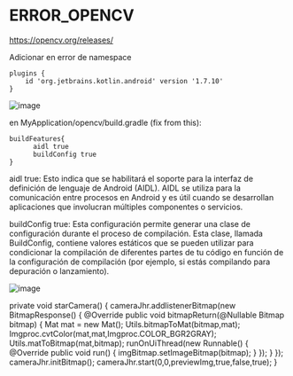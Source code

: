 # ERROR_OPENCV

https://opencv.org/releases/

Adicionar en error de namespace

```
plugins {
    id 'org.jetbrains.kotlin.android' version '1.7.10'
}
```

![image](https://github.com/jose-jhr/ERROR_OPENCV/assets/66834393/5b9483a4-594c-473e-8b15-9d159071f30b)


en MyApplication/opencv/build.gradle (fix from this):
```
buildFeatures{
      aidl true
      buildConfig true
}
```

aidl true: Esto indica que se habilitará el soporte para la interfaz de definición de lenguaje de Android (AIDL). AIDL se utiliza para la comunicación entre procesos en Android y es útil cuando se desarrollan aplicaciones que involucran múltiples componentes o servicios.

buildConfig true: Esta configuración permite generar una clase de configuración durante el proceso de compilación. Esta clase, llamada BuildConfig, contiene valores estáticos que se pueden utilizar para condicionar la compilación de diferentes partes de tu código en función de la configuración de compilación (por ejemplo, si estás compilando para depuración o lanzamiento).

![image](https://github.com/jose-jhr/ERROR_OPENCV/assets/66834393/0cc02394-7131-4ecb-9116-fbe632ee83bb)


private void starCamera() {
        cameraJhr.addlistenerBitmap(new BitmapResponse() {
            @Override
            public void bitmapReturn(@Nullable Bitmap bitmap) {
                Mat mat = new Mat();
                Utils.bitmapToMat(bitmap,mat);
                Imgproc.cvtColor(mat,mat,Imgproc.COLOR_BGR2GRAY);
                Utils.matToBitmap(mat,bitmap);
                runOnUiThread(new Runnable() {
                    @Override
                    public void run() {
                        imgBitmap.setImageBitmap(bitmap);
                    }
                });
            }
        });
        cameraJhr.initBitmap();
        cameraJhr.start(0,0,previewImg,true,false,true);
    }
